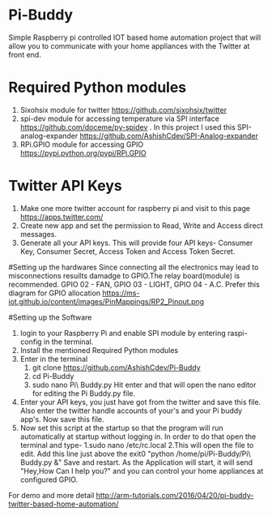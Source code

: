 # Pi-Buddy
Simple Raspberry pi controlled IOT based home automation project that will allow you to communicate with your home appliances with the Twitter at front end.

# Required Python modules
1. Sixohsix module for twitter https://github.com/sixohsix/twitter
2. spi-dev module for accessing temperature via SPI interface https://github.com/doceme/py-spidev .
    In this project I used this SPI-analog-expander https://github.com/AshishCdev/SPI-Analog-expander
3. RPi.GPIO module for accessing GPIO https://pypi.python.org/pypi/RPi.GPIO

# Twitter API Keys
1. Make one more twitter account for raspberry pi and visit to this page https://apps.twitter.com/ 
2. Create new app and set the permission to Read, Write and Access direct messages.
3. Generate all your API keys. This will provide four API keys- Consumer Key, Consumer Secret, 	Access Token and Access Token Secret.

#Setting up the hardwares
Since connecting all the electronics may lead to misconnections resuilts damadge to GPIO.The relay board(module) is recommended. GPIO 02 - FAN, GPIO 03 - LIGHT, GPIO 04 - A.C.
Prefer this diagram for GPIO allocation https://ms-iot.github.io/content/images/PinMappings/RP2_Pinout.png

#Setting up the Software
1. login to your Raspberry Pi and enable SPI module by entering raspi-config in the terminal.
2. Install the mentioned Required Python modules
3. Enter in the terminal 
    1. git clone https://github.com/AshishCdev/Pi-Buddy
    2. cd Pi-Buddy
    3. sudo nano Pi\ Buddy.py 
    Hit enter and that will open the nano editor for editing the Pi Buddy.py file.
4. Enter your API keys, you just have got from the twitter and save this file. Also enter the twitter handle accounts of        your's and your Pi buddy app's. Now save this file.
5. Now set this script at the startup so that the program will run automatically at startup without logging in. In order to do that open the terminal and type-
   1.sudo nano /etc/rc.local
   2.This will open the file to edit. Add this line just above the exit0 "python /home/pi/Pi-Buddy/Pi\ Buddy.py &"
 Save and restart. As the Application will start, it will send "Hey,How Can I help you?" and you can control your home appliances at configured GPIO.
   
For demo and more detail
http://arm-tutorials.com/2016/04/20/pi-buddy-twitter-based-home-automation/


